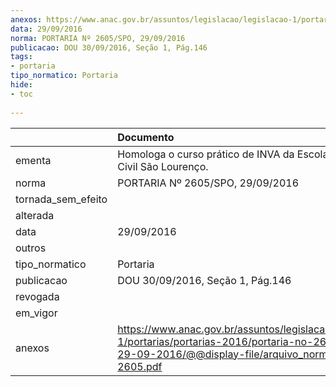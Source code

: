 ```yaml
---
anexos: https://www.anac.gov.br/assuntos/legislacao/legislacao-1/portarias/portarias-2016/portaria-no-2605-spo-29-09-2016/@@display-file/arquivo_norma/PA2016-2605.pdf
data: 29/09/2016
norma: PORTARIA Nº 2605/SPO, 29/09/2016
publicacao: DOU 30/09/2016, Seção 1, Pág.146
tags:
- portaria
tipo_normatico: Portaria
hide: 
- toc 
 
---
```


|                    | Documento                                                                                                                                                      |
|:-------------------|:---------------------------------------------------------------------------------------------------------------------------------------------------------------|
| ementa             | Homologa o curso prático de INVA da Escola de Aviação Civil São Lourenço.                                                                                      |
| norma              | PORTARIA Nº 2605/SPO, 29/09/2016                                                                                                                               |
| tornada_sem_efeito |                                                                                                                                                                |
| alterada           |                                                                                                                                                                |
| data               | 29/09/2016                                                                                                                                                     |
| outros             |                                                                                                                                                                |
| tipo_normatico     | Portaria                                                                                                                                                       |
| publicacao         | DOU 30/09/2016, Seção 1, Pág.146                                                                                                                               |
| revogada           |                                                                                                                                                                |
| em_vigor           |                                                                                                                                                                |
| anexos             | https://www.anac.gov.br/assuntos/legislacao/legislacao-1/portarias/portarias-2016/portaria-no-2605-spo-29-09-2016/@@display-file/arquivo_norma/PA2016-2605.pdf |
